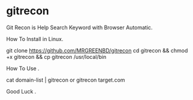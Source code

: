# gitrecon
Git Recon is Help Search Keyword with Browser Automatic.

How To Install in Linux.

git clone https://github.com/MRGREENBD/gitrecon
cd gitrecon && chmod +x gitrecon && cp gitrecon /usr/local/bin

How To Use .

cat domain-list | gitrecon
or 
gitrecon target.com

Good Luck .
